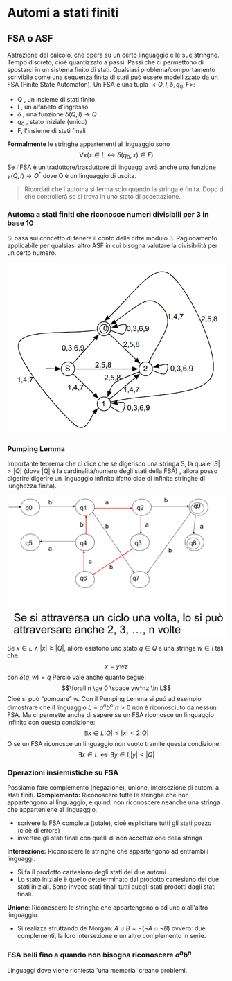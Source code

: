 # Automi a stati finiti

## FSA o ASF
Astrazione del calcolo, che opera su un certo linguaggio e le sue stringhe. 
Tempo discreto, cioè quantizzato a passi.
Passi che ci permettono di spostarci in un sistema finito di stati. 
Qualsiasi problema/comportamento scrivibile come una sequenza finita di stati può essere modellizzato da un FSA (Finite State Automaton).
Un FSA è una tupla $<Q,I,\delta,q_0,F>$: 

- Q , un insieme di stati finito
- I , un alfabeto d'ingresso
- $\delta$ , una funzione $\delta (Q,I) \rightarrow Q$
- $q_0$ , stato iniziale (unico)
- F, l'insieme di stati finali

**Formalmente** le stringhe appartenenti al linguaggio sono $$\forall x (x \in L \leftrightarrow \delta (q_0,x) \in F)$$
Se l'FSA è un traduttore/trasduttore di linguaggi avrà anche una funzione $\gamma (Q,I) \rightarrow O^*$  dove O è un linguaggio di uscita. 
> Ricordati che l'automa si ferma solo quando la stringa è finita. Dopo di che controllerà se si trova in uno stato di accettazione. 

### Automa a stati finiti che riconosce numeri divisibili per 3 in base 10

Si basa sul concetto di tenere il conto delle cifre modulo 3. Ragionamento applicabile per qualsiasi altro ASF in cui bisogna valutare la divisibilità per un certo numero. 

![](images/3af18de0db62f9b6af4034e90814234e.png)



### Pumping Lemma

Importante teorema che ci dice che se digerisco una stringa S, la quale $|S| > |Q|$ (dove |Q| è la cardinalità/numero degli stati della FSA) , allora posso digerire digerire un linguaggio infinito (fatto cioè di infinite stringhe di lunghezza finita). 

![](images/a63e780f1753e8232b61e6db932ce683.png)

Se $x \in  L \wedge |x| \ge |Q|$, allora esistono uno stato $q \in Q$ e una stringa $w \in I$  tali che: 
$$x = ywz$$ con $\delta(q,w) = q$ Perciò vale anche quanto segue: 
$$\forall n \ge 0 \space yw^nz \in L$$Cioé si può “pompare” w. 
Con il Pumping Lemma si puó ad esempio dimostrare che il linguaggio $L = {a^nb^n | n > 0}$ non è riconosciuto da nessun FSA. 
Ma ci permette anche di sapere se un FSA riconosce un linguaggio infinito con questa condizione: 
$$\exists x \in L |Q| \le |x| < 2|Q|$$
O se un FSA riconosce un linguaggio non vuoto tramite questa condizione: 
$$\exists x \in L \leftrightarrow \exists y \in L |y| < |Q|$$

### Operazioni insiemistiche su FSA 
Possiamo fare complemento (negazione), unione,  intersezione di automi a stati finiti.
**Complemento:**
Riconoscere tutte le stringhe che non appartengono al linguaggio, e quindi non riconoscere neanche una stringa che apparteniene al linguaggio.
- scrivere la FSA completa (totale), cioè esplicitare tutti gli stati pozzo (cioè di errore)
- invertire gli stati finali con quelli di non accettazione della stringa

**Intersezione:**
Riconoscere le stringhe che appartengono ad entrambi i linguaggi.
- Si fa il prodotto cartesiano degli stati dei due automi.
 - Lo stato iniziale è quello deteterminato dal prodotto cartesiano dei due stati iniziali.
    Sono invece stati finali tutti quegli stati prodotti dagli stati finali. 

**Unione**:
Riconoscere le stringhe che appartengono o ad uno o all'altro linguaggio. 
- Si realizza sfruttando de Morgan: $A \cup B = \neg (\neg A \cap \neg B)$
 ovvero: due complementi, la loro intersezione e un altro complemento in serie.


### FSA belli fino a quando non bisogna riconoscere $a^nb^n$

Linguaggi dove viene richiesta 'una memoria' creano problemi. 

